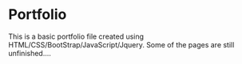 # Portfolio
This is a basic portfolio file created using HTML/CSS/BootStrap/JavaScript/Jquery.
Some of the pages are still unfinished....
